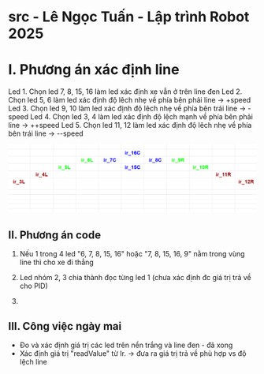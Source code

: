 # src - Lê Ngọc Tuấn - Lập trình Robot 2025

# I. Phương án xác định line
Led 1. Chọn led 7, 8, 15, 16 làm led xác định xe vẫn ở trên line đen
Led 2. Chọn led 5, 6 làm led xác định độ lêch nhẹ về phía bên phải line -> +speed
Led 3. Chọn led 9, 10 làm led xác định độ lêch nhẹ về phía bên trái line -> -speed
Led 4. Chọn led 3, 4 làm led xác định độ lệch mạnh về phía bên phải line -> ++speed
Led 5. Chọn led 11, 12 làm led xác định độ lêch nhẹ về phía bên trái line -> --speed

![alt](matranir.png)
## II. Phương án code 

1. Nếu 1 trong 4 led "6, 7, 8, 15, 16" hoặc "7, 8, 15, 16, 9" nằm trong vùng line thì cho xe đi thẳng

2. Led nhóm  2, 3 chia thành đọc từng led 1 (chưa xác định đc giá trị trả về cho PID)

3.  

## III. Công việc ngày mai
- Đo và xác định giá trị các led trên nền trắng và line đen - đã xong
- Xác định giá trị "readValue" từ Ir. -> đưa ra giá trị trả về phù hợp vs độ lệch line 
 